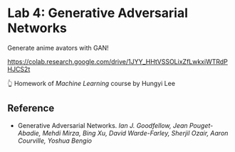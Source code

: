 # Lab 4: Generative Adversarial Networks

Generate anime avators with GAN!

<https://colab.research.google.com/drive/1JYY_HHtVSSOLixZfLwkxiWTRdPHJCS2t>

👆 Homework of *Machine Learning* course by Hungyi Lee

## Reference

- Generative Adversarial Networks. *Ian J. Goodfellow, Jean Pouget-Abadie, Mehdi Mirza, 
  Bing Xu, David Warde-Farley, Sherjil Ozair, Aaron Courville, Yoshua Bengio*
